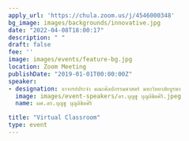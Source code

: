 ```yaml
---
apply_url: 'https://chula.zoom.us/j/4546000348'
bg_image: images/backgrounds/innovative.jpg
date: "2022-04-08T18:00:17"
description: " "
draft: false
fee: ''
image: images/events/feature-bg.jpg
location: Zoom Meeting
publishDate: "2019-01-01T00:00:00Z"
speaker:
- designation: อาจารย์ประจำ คณะศิลปกรรมศาสตร์ มหาวิทยาลัยบูรพา
  image: images/event-speakers/ดร.บุญชู บุญลิขิตศิริ.jpeg
  name: ผศ.ดร.บุญชู บุญลิขิตศิริ

title: "Virtual Classroom"
type: event
---
```




